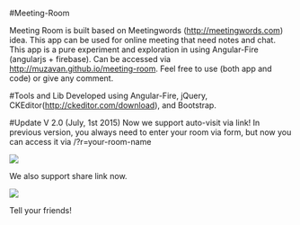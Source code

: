 #Meeting-Room

Meeting Room is built based on Meetingwords (http://meetingwords.com) idea. This app can be used for online meeting that need notes and chat. This app is a pure experiment and exploration in using Angular-Fire (angularjs + firebase). Can be accessed via http://muzavan.github.io/meeting-room. Feel free to use (both app and code) or give any comment.

#Tools and Lib
Developed using Angular-Fire, jQuery, CKEditor(http://ckeditor.com/download), and Bootstrap.

#Update V 2.0 (July, 1st 2015)
Now we support auto-visit via link!
In previous version, you always need to enter your room via form, but now you can access it via /?r=your-room-name

![](https://muzavan.files.wordpress.com/2015/07/screenshot-from-2015-07-01-160052.png?w=620&h=355)

We also support share link now.

![](https://muzavan.files.wordpress.com/2015/07/screenshot-from-2015-07-01-160209.png?w=620&h=377)

Tell your friends!
